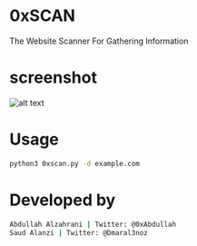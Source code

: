 # 0xSCAN
 The Website Scanner For Gathering Information

# screenshot

![alt text](https://github.com/0xAbdullah/0xSCAN/blob/master/Screenshot.png)

# Usage
```bash
python3 0xscan.py -d example.com

```
# Developed by
``` bash
Abdullah Alzahrani | Twitter: @0xAbdullah
Saud Alanzi | Twitter: @Dmaral3noz
```
